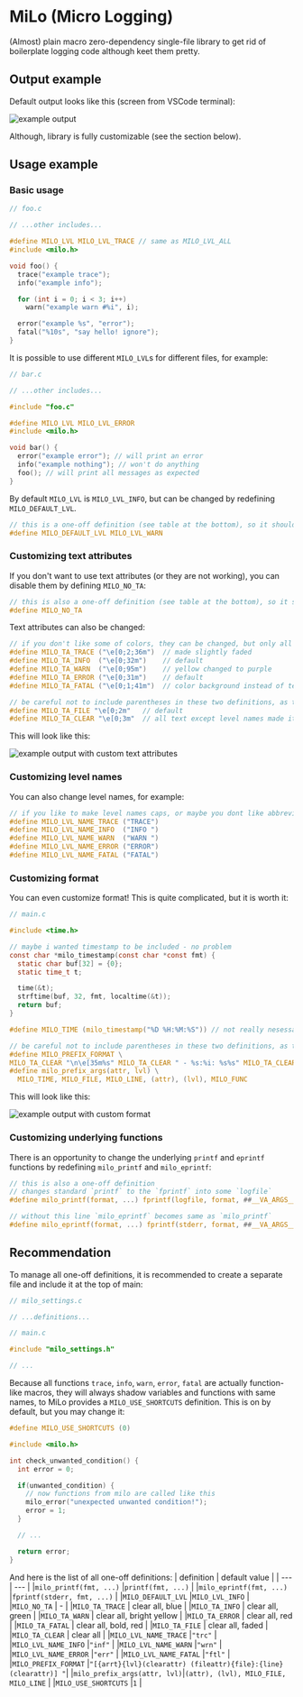 # MiLo (Micro Logging)
(Almost) plain macro zero-dependency single-file library to get rid of boilerplate logging code although keet them pretty.

## Output example

Default output looks like this (screen from VSCode terminal):

<p>
  <img src="https://raw.githubusercontent.com/DaniilAlpha/milo/main/example.png" alt="example output" />
</p>

Although, library is fully customizable (see the section below).

## Usage example

### Basic usage

```c
// foo.c

// ...other includes...

#define MILO_LVL MILO_LVL_TRACE // same as MILO_LVL_ALL
#include <milo.h>

void foo() {
  trace("example trace");
  info("example info");

  for (int i = 0; i < 3; i++) 
    warn("example warn #%i", i);

  error("example %s", "error");
  fatal("%10s", "say hello! ignore");
}
```

It is possible to use different `MILO_LVL`s for different files, for example:

```c
// bar.c

// ...other includes...

#include "foo.c"

#define MILO_LVL MILO_LVL_ERROR
#include <milo.h>

void bar() {
  error("example error"); // will print an error
  info("example nothing"); // won't do anything
  foo(); // will print all messages as expected
}
```

By default `MILO_LVL` is `MILO_LVL_INFO`, but can be changed by redefining `MILO_DEFAULT_LVL`.

```c
// this is a one-off definition (see table at the bottom), so it should be before the first include
#define MILO_DEFAULT_LVL MILO_LVL_WARN
```

### Customizing text attributes

If you don't want to use text attributes (or they are not working), you can disable them by defining `MILO_NO_TA`:

```c
// this is also a one-off definition (see table at the bottom), so it should be before the first include
#define MILO_NO_TA
```

Text attributes can also be changed:

```c
// if you don't like some of colors, they can be changed, but only all at once
#define MILO_TA_TRACE ("\e[0;2;36m")  // made slightly faded
#define MILO_TA_INFO  ("\e[0;32m")    // default
#define MILO_TA_WARN  ("\e[0;95m")    // yellow changed to purple
#define MILO_TA_ERROR ("\e[0;31m")    // default
#define MILO_TA_FATAL ("\e[0;1;41m")  // color background instead of text

// be careful not to include parentheses in these two definitions, as they rely on string concatenation
#define MILO_TA_FILE "\e[0;2m"   // default
#define MILO_TA_CLEAR "\e[0;3m"  // all text except level names made italic
```

This will look like this:

<p>
  <img src="https://raw.githubusercontent.com/DaniilAlpha/milo/main/example_custom_ta.png" alt="example output with custom text attributes" />
</p>

### Customizing level names

You can also change level names, for example: 

```c
// if you like to make level names caps, or maybe you dont like abbreviations, you can redefine them but only all at once
#define MILO_LVL_NAME_TRACE ("TRACE")
#define MILO_LVL_NAME_INFO  ("INFO ")
#define MILO_LVL_NAME_WARN  ("WARN ")
#define MILO_LVL_NAME_ERROR ("ERROR")
#define MILO_LVL_NAME_FATAL ("FATAL")
```

### Customizing format

You can even customize format! This is quite complicated, but it is worth it:

```c
// main.c

#include <time.h>

// maybe i wanted timestamp to be included - no problem 
const char *milo_timestamp(const char *const fmt) {
  static char buf[32] = {0};
  static time_t t;

  time(&t);
  strftime(buf, 32, fmt, localtime(&t));
  return buf;
}

#define MILO_TIME (milo_timestamp("%D %H:%M:%S")) // not really nesessary, but makes this mess at least a bit prettier

// be careful not to include parentheses in these two definitions, as they rely on string concatenation
#define MILO_PREFIX_FORMAT \
MILO_TA_CLEAR "\n\e[35m%s" MILO_TA_CLEAR " - %s:%i: %s%s" MILO_TA_CLEAR " in function \e[37m%s" MILO_TA_CLEAR "\n"
#define milo_prefix_args(attr, lvl) \
  MILO_TIME, MILO_FILE, MILO_LINE, (attr), (lvl), MILO_FUNC
```

This will look like this:

<p>
  <img src="https://raw.githubusercontent.com/DaniilAlpha/milo/main/example_custom_format.png" alt="example output with custom format" />
</p>

### Customizing underlying functions

There is an opportunity to change the underlying `printf` and `eprintf` functions by redefining `milo_printf` and `milo_eprintf`:

```c
// this is also a one-off definition
// changes standard `printf` to the `fprintf` into some `logfile`
#define milo_printf(format, ...) fprintf(logfile, format, ##__VA_ARGS__)

// without this line `milo_eprintf` becomes same as `milo_printf`
#define milo_eprintf(format, ...) fprintf(stderr, format, ##__VA_ARGS__)
```

## Recommendation

To manage all one-off definitions, it is recommended to create a separate file and include it at the top of main:

```c
// milo_settings.c

// ...definitions...
```
```c
// main.c

#include "milo_settings.h"

// ...
```

Because all functions `trace`, `info`, `warn`, `error`, `fatal` are actually function-like macros, they will always shadow variables and functions with same names, to MiLo provides a `MILO_USE_SHORTCUTS` definition. This is on by default, but you may change it: 

```c
#define MILO_USE_SHORTCUTS (0)

#include <milo.h>

int check_unwanted_condition() {
  int error = 0;

  if(unwanted_condition) {
    // now functions from milo are called like this
    milo_error("unexpected unwanted condition!"); 
    error = 1;
  }

  // ...

  return error;
}
```

And here is the list of all one-off definitions:
| definition                  | default value                                                  |
| ---                         | ---                                                            |
|`milo_printf(fmt, ...)`      |`printf(fmt, ...)`                                              |
|`milo_eprintf(fmt, ...)`     |`fprintf(stderr, fmt, ...)`                                     |
|`MILO_DEFAULT_LVL`           |`MILO_LVL_INFO`                                                 |
|`MILO_NO_TA`                 | -                                                              |
|`MILO_TA_TRACE`              | clear all, blue                                                |
|`MILO_TA_INFO`               | clear all, green                                               |
|`MILO_TA_WARN`               | clear all, bright yellow                                       |
|`MILO_TA_ERROR`              | clear all, red                                                 |
|`MILO_TA_FATAL`              | clear all, bold, red                                           |
|`MILO_TA_FILE`               | clear all, faded                                               |
|`MILO_TA_CLEAR`              | clear all                                                      |
|`MILO_LVL_NAME_TRACE`        |`"trc"`                                                         |
|`MILO_LVL_NAME_INFO`         |`"inf"`                                                         |
|`MILO_LVL_NAME_WARN`         |`"wrn"`                                                         |
|`MILO_LVL_NAME_ERROR`        |`"err"`                                                         |
|`MILO_LVL_NAME_FATAL`        |`"ftl"`                                                         |
|`MILO_PREFIX_FORMAT`         |`"[{arrt}{lvl}(clearattr) (fileattr){file}:{line}(clearattr)] "`|
|`milo_prefix_args(attr, lvl)`|`(attr), (lvl), MILO_FILE, MILO_LINE`                           |
|`MILO_USE_SHORTCUTS`         |`1`                                                             |